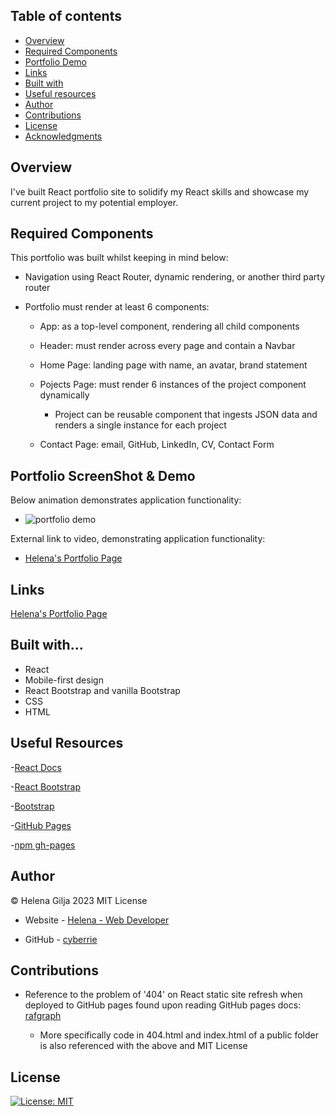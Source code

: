 ## Table of contents

- [Overview](#overview)
- [Required Components](#acceptance-criteria)
- [Portfolio Demo](#portfolio-demo)
- [Links](#links)
- [Built with](#built-with)
- [Useful resources](#useful-resources)
- [Author](#author)
- [Contributions](#contributions)
- [License](#license)
- [Acknowledgments](#acknowledgments)

## Overview

I've built React portfolio site to solidify my React skills and showcase my current project to my potential employer.

## Required Components

This portfolio was built whilst keeping in mind below:

- Navigation using React Router, dynamic rendering, or another third party router

- Portfolio must render at least 6 components:

  - App: as a top-level component, rendering all child components

  - Header: must render across every page and contain a Navbar

  - Home Page: landing page with name, an avatar, brand statement

  - Pojects Page: must render 6 instances of the project component dynamically

    - Project can be reusable component that ingests JSON data and renders a single instance for each project

  - Contact Page: email, GitHub, LinkedIn, CV, Contact Form

## Portfolio ScreenShot & Demo

Below animation demonstrates application functionality:

- ![portfolio demo]("./src/assetsSrc/re-portfolio.gif")

External link to video, demonstrating application functionality:

- [Helena's Portfolio Page](https://drive.google.com/file/d/1G2lpcsrMYLy0HST1Q9biEIgXToQxG_Pm/view?usp=sharing)

## Links

[Helena's Portfolio Page](https://cyberrie.github.io/react-portfolio-hg/)

## Built with...

- React
- Mobile-first design
- React Bootstrap and vanilla Bootstrap
- CSS
- HTML

## Useful Resources

-[React Docs](https://beta.reactjs.org/)

-[React Bootstrap](https://react-bootstrap.github.io/)

-[Bootstrap](https://getbootstrap.com/)

-[GitHub Pages](https://docs.github.com/en/pages/getting-started-with-github-pages/creating-a-github-pages-site)

-[npm gh-pages](https://github.com/tschaub/gh-pages)

## Author

©️ Helena Gilja 2023 MIT License

- Website - [Helena - Web Developer](https://cyberrie.github.io/helenagilja-portfolio/)

- GitHub - [cyberrie](https://github.com/cyberrie)

## Contributions

- Reference to the problem of '404' on React static site refresh when deployed to GitHub pages found upon reading GitHub pages docs: [rafgraph](https://github.com/rafgraph/spa-github-pages)

  - More specifically code in 404.html and index.html of a public folder is also referenced with the above and MIT License

## License

[![License: MIT](https://img.shields.io/badge/License-MIT-yellow.svg)](https://opensource.org/licenses/MIT)
